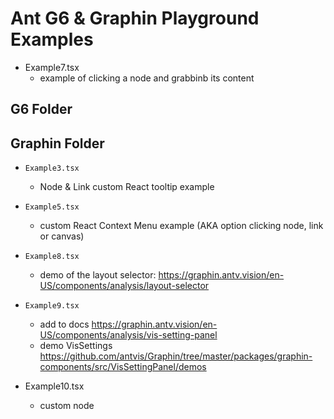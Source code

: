 # Ant G6 & Graphin Playground Examples
- Example7.tsx
    - example of clicking a node and grabbinb its content





## G6 Folder


## Graphin Folder
- `Example3.tsx` 
    - Node & Link custom React tooltip example

- `Example5.tsx`
    - custom React Context Menu example (AKA option clicking node, link or canvas)


- `Example8.tsx`
    - demo of the layout selector: https://graphin.antv.vision/en-US/components/analysis/layout-selector

- `Example9.tsx`
    - add to docs https://graphin.antv.vision/en-US/components/analysis/vis-setting-panel
    - demo VisSettings https://github.com/antvis/Graphin/tree/master/packages/graphin-components/src/VisSettingPanel/demos

- Example10.tsx
    - custom node